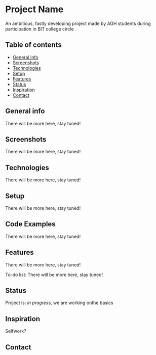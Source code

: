 # Project Name
An ambitious, fastly developing project made by AGH students during participation in BIT college circle

## Table of contents
* [General info](#general-info)
* [Screenshots](#screenshots)
* [Technologies](#technologies)
* [Setup](#setup)
* [Features](#features)
* [Status](#status)
* [Inspiration](#inspiration)
* [Contact](#contact)

## General info
There will be more here, stay tuned!

## Screenshots
There will be more here, stay tuned!

## Technologies
There will be more here, stay tuned!


## Setup
There will be more here, stay tuned!


## Code Examples
There will be more here, stay tuned!


## Features
There will be more here, stay tuned!


To-do list:
There will be more here, stay tuned!


## Status
Project is: _in progress_, we are working onthe basics

## Inspiration
Selfwork?

## Contact

